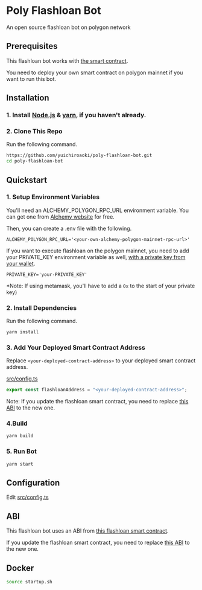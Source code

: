 # Poly Flashloan Bot

An open source flashloan bot on polygon network

## Prerequisites
This flashloan bot works with [the smart contract](https://github.com/yuichiroaoki/poly-flash/blob/main/contracts/Flashloan.sol).

You need to deploy your own smart contract on polygon mainnet if you want to run this bot.


## Installation

### 1. Install [Node.js](https://nodejs.org/en/) & [yarn](https://classic.yarnpkg.com/en/docs/install/#windows-stable), if you haven't already.

### 2. Clone This Repo
Run the following command.
```bash
https://github.com/yuichiroaoki/poly-flashloan-bot.git
cd poly-flashloan-bot
```

## Quickstart

### 1. Setup Environment Variables
You'll need an ALCHEMY_POLYGON_RPC_URL environment variable. You can get one from [Alchemy website](https://alchemy.com/?r=33851811-6ecf-40c3-a36d-d0452dda8634) for free.

Then, you can create a .env file with the following.

```
ALCHEMY_POLYGON_RPC_URL='<your-own-alchemy-polygon-mainnet-rpc-url>'
```

If you want to execute flashloan on the polygon mainnet, you need to add your PRIVATE_KEY environment variable as well, [with a private key from your wallet](https://metamask.zendesk.com/hc/en-us/articles/360015289632-How-to-Export-an-Account-Private-Key).

```
PRIVATE_KEY='your-PRIVATE_KEY'
```

*Note: If using metamask, you'll have to add a ```0x``` to the start of your private key)

### 2. Install Dependencies
Run the following command.
```bash
yarn install
```

### 3. Add Your Deployed Smart Contract Address
Replace ```<your-deployed-contract-address>``` to your deployed smart contract address. 

[src/config.ts](https://github.com/yuichiroaoki/poly-flashloan-bot/blob/main/src/config.ts#L30)

```typescript
export const flashloanAddress = "<your-deployed-contract-address>";
```
Note: If you update the flashloan smart contract, you need to replace [this ABI](https://github.com/yuichiroaoki/poly-flashloan-bot/blob/main/src/abis/Flashloan.json) to the new one.

### 4.Build
```bash
yarn build
```

### 5. Run Bot
```bash
yarn start
```


## Configuration
Edit [src/config.ts](https://github.com/yuichiroaoki/poly-flashloan-bot/blob/main/src/config.ts)

## ABI
This flashloan bot uses an ABI from [this flashloan smart contract](https://github.com/yuichiroaoki/poly-flash/blob/main/contracts/Flashloan.sol). 

If you update the flashloan smart contract, you need to replace [this ABI](https://github.com/yuichiroaoki/poly-flashloan-bot/blob/main/src/abis/Flashloan.json) to the new one.

## Docker
```bash
source startup.sh
```
